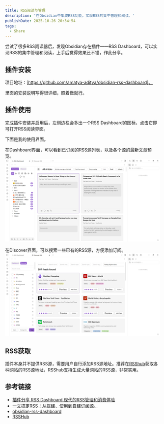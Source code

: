 ```yaml
---
title: RSS阅读与管理
description: '在Obsidian中集成RSS功能，实现RSS的集中管理和阅读。'
publishDate: 2025-10-26 20:34:54
tags:
  - Share
---
```


尝试了很多RSS阅读器后，发现Obsidian存在插件——RSS Dashboard，可以实现RSS的集中管理和阅读，上手后觉得效果还不错，作此分享。

## 插件安装

项目地址：[https://github.com/amatya-aditya/obsidian-rss-dashboard]。

里面的安装说明写得很详细，照着做就行。

## 插件使用

完成插件安装并启用后，左侧边栏会多出一个RSS Dashboard的图标，点击它即可打开RSS阅读界面。

下面是我的使用界面。

在Dashboard界面，可以看到已订阅的RSS源列表，以及各个源的最新文章预览。
![RSS Dashboard 界面](/public/images/share/rss_dashboard.png)

在Discover界面，可以搜索一些已有的RSS源，方便添加订阅。
![RSS Discover 界面](/public/images/share/rss_discover.png)

## RSS获取

插件本身并不提供RSS源，需要用户自行添加RSS源地址。推荐在[RSShub](https://docs.rsshub.app/zh/guide/)获取各种网站的RSS源地址，RSShub支持生成大量网站的RSS源，非常实用。

## 参考链接

- [插件分享 RSS Dashboard 现代的RSS管理和消费体验](https://mp.weixin.qq.com/s/kBI1odmnKDG1n8BjjRzXWw)
- [一文搞定RSS！从搭建、使用到自建订阅源。](https://zhuanlan.zhihu.com/p/659275676)
- [obsidian-rss-dashboard
](https://github.com/amatya-aditya/obsidian-rss-dashboard)
- [RSSHub](https://docs.rsshub.app/zh/guide/)
